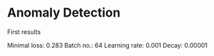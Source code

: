 # Anomaly Detection

First results

Minimal loss: 0.283
Batch no.: 64
Learning rate: 0.001
Decay: 0.00001